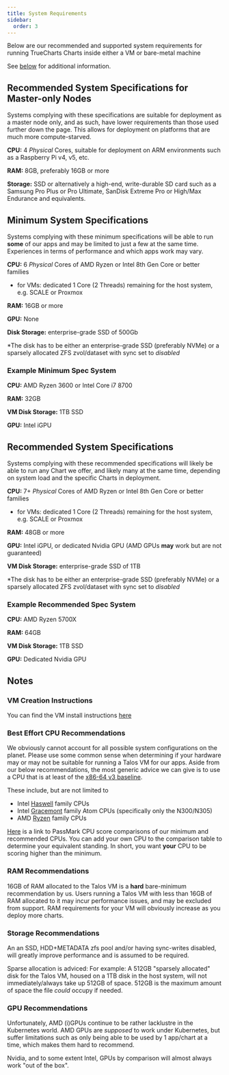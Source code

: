 ```yaml
---
title: System Requirements
sidebar:
  order: 3
---
```


Below are our recommended and supported system requirements for running TrueCharts Charts inside either a VM or bare-metal machine

See [below](/general/systemrequirements/#best-effort-cpu-recommendations) for additional information.

## Recommended System Specifications for Master-only Nodes

Systems complying with these specifications are suitable for deployment as a master node only, and as such, have lower requirements than those used further down the page. This allows for deployment on platforms that are much more compute-starved.

**CPU:** 4 *Physical* Cores, suitable for deployment on ARM environments such as a Raspberry Pi v4, v5, etc.

**RAM:** 8GB, preferably 16GB or more

**Storage:** SSD or alternatively a high-end, write-durable SD card such as a Samsung Pro Plus or Pro Ultimate, SanDisk Extreme Pro or High/Max Endurance and equivalents.


## Minimum System Specifications

Systems complying with these minimum specifications will be able to run **some** of our apps and may be limited to just a few at the same time. Experiences in terms of performance and which apps work may vary.

**CPU:** 6 *Physical* Cores of AMD Ryzen or Intel 8th Gen Core or better families

* for VMs: dedicated 1 Core (2 Threads) remaining for the host system, e.g. SCALE or Proxmox

**RAM:** 16GB or more

**GPU:** None

**Disk Storage:** enterprise-grade SSD of 500Gb

*The disk has to be either an enterprise-grade SSD (preferably NVMe) or a sparsely allocated ZFS zvol/dataset with sync set to *disabled*


### Example Minimum Spec System

**CPU:** AMD Ryzen 3600 or Intel Core i7 8700

**RAM:** 32GB

**VM Disk Storage:** 1TB SSD

**GPU:** Intel iGPU

## Recommended System Specifications

Systems complying with these recommended specifications will likely be able to run any Chart we offer, and likely many at the same time, depending on system load and the specific Charts in deployment.

**CPU:** 7+ *Physical* Cores of AMD Ryzen or Intel 8th Gen Core or better families

* for VMs: dedicated 1 Core (2 Threads) remaining for the host system, e.g. SCALE or Proxmox

**RAM:** 48GB or more

**GPU:** Intel iGPU, or dedicated Nvidia GPU (AMD GPUs **may** work but are not guaranteed)

**VM Disk Storage:** enterprise-grade SSD of 1TB

*The disk has to be either an enterprise-grade SSD (preferably NVMe) or a sparsely allocated ZFS zvol/dataset with sync set to *disabled*

### Example Recommended Spec System

**CPU:** AMD Ryzen 5700X

**RAM:** 64GB

**VM Disk Storage:** 1TB SSD

**GPU:** Dedicated Nvidia GPU

## Notes

### VM Creation Instructions

You can find the VM install instructions [here](https://trueforge.org/clustertool/virtual-machines/truenas-scale/)

### Best Effort CPU Recommendations

We obviously cannot account for all possible system configurations on the planet. Please use some common sense when determining if your hardware may or may not be suitable for running a Talos VM for our apps. Aside from our below recommendations, the most generic advice we can give is to use a CPU that is at least of the [x86-64 v3 baseline](https://en.wikipedia.org/wiki/X86-64#Microarchitecture_levels).

These include, but are not limited to

- Intel [Haswell](https://en.wikipedia.org/wiki/Haswell_(microarchitecture)#List_of_Haswell_processors) family CPUs
- Intel [Gracemont](https://en.wikipedia.org/wiki/Gracemont_(microarchitecture)#List_of_Gracemont_processors) family Atom CPUs (specifically only the N300/N305)
- AMD [Ryzen](https://en.wikipedia.org/wiki/List_of_AMD_Ryzen_processors) family CPUs

[Here](https://www.cpubenchmark.net/compare/3099vs3481vs4814/Intel-i7-8700-vs-AMD-Ryzen-5-3600-vs-AMD-Ryzen-7-5700X) is a link to PassMark CPU score comparisons of our minimum and recommended CPUs. You can add your own CPU to the comparison table to determine your equivalent standing. In short, you want **your** CPU to be scoring higher than the minimum.

### RAM Recommendations

16GB of RAM allocated to the Talos VM is a **hard** bare-minimum recommendation by us. Users running a Talos VM with less than 16GB of RAM allocated to it may incur performance issues, and may be excluded from support. RAM requirements for your VM will obviously increase as you deploy more charts.

### Storage Recommendations

An an SSD, HDD+METADATA zfs pool and/or having sync-writes disabled, will greatly improve performance and is assumed to be required.

Sparse allocation is adviced:
For example: A 512GB "sparsely allocated" disk for the Talos VM, housed on a 1TB disk in the host system, will not immediately/always take up 512GB of space. 512GB is the maximum amount of space the file *could* occupy if needed.

### GPU Recommendations

Unfortunately, AMD (i)GPUs continue to be rather lacklustre in the Kubernetes world. AMD GPUs are *supposed* to work under Kubernetes, but suffer limitations such as only being able to be used by 1 app/chart at a time, which makes them hard to recommend.

Nvidia, and to some extent Intel, GPUs by comparison will almost always work "out of the box".
